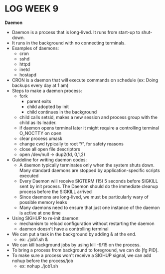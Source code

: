 ﻿# LOG WEEK 9

**Daemon**
- Daemon is a process that is long-lived. It runs from start-up to shut-down.
- It runs in the background with no connecting terminals.
- Examples of daemons:
	- cron
	- sshd
	- httpd
	- inetd
	- hostapd
- CRON is a daemon that will execute commands on schedule (ex: Doing backups every day at 1 am)
- Steps to make a daemon process:
	- fork
		- parent exits
		- child adopted by init
		- child continues in the background
	- child calls setsid, makes a new session and process group with the child as its leader.
	- if daemon opens terminal later it might require a controlling terminal O_NOCTTY on open
	- clear process umask
	- change cwd typically to root “/”, for safety reasons
	- close all open file descriptors
	- open /dev/null -> dup2(fd, 0,1,2)
- Guideline for writing daemon codes:
	- A daemon typically terminates only when the system shuts down. Many standard daemons are stopped by application-specific scripts executed
	- Every Daemon will receive SIGTERM (15) 5 seconds before SIGKILL sent by init process. The Daemon should do the immediate cleanup process before the SIGKILL arrived
	- Since daemons are long-lived, we must be particularly wary of possible memory leaks
	- Many daemons need to ensure that just one instance of the daemon is active at one time
- Using SIGHUP to re-init daemon:
	- mechanism to reload configuration without restarting the daemon
	- daemon doesn't have a controlling terminal
- We can put a task in the background by adding & at the end.
	- ex: ./job1.sh &
- We can kill background jobs by using kill -9/15 on the process.
- To bring a process from background to foreground, we can do [fg PID].
- To make sure a process won't receive a SIGHUP signal, we can add nohup before the process/job
	- ex: nohup ./job1.sh

